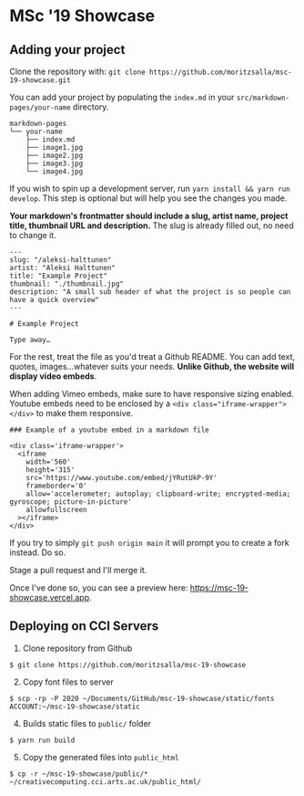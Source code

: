 # MSc '19 Showcase

<!---
#### ⚠️ When sending subsequent pull requests, be sure to [rebase](https://www.atlassian.com/git/tutorials/rewriting-history/git-rebase#:~:text=What%20is%20git%20rebase%3F,of%20a%20feature%20branching%20workflow.) your branch, as I might have made some corrections to your file in the meantime. This will prevent merge conflicts.
-->

## Adding your project

Clone the repository with: `git clone https://github.com/moritzsalla/msc-19-showcase.git`

You can add your project by populating the `index.md` in your `src/markdown-pages/your-name` directory.

```
markdown-pages
└── your-name
    ├── index.md
    ├── image1.jpg
    ├── image2.jpg
    ├── image3.jpg
    └── image4.jpg
```

If you wish to spin up a development server, run `yarn install && yarn run develop`. This step is optional but will help you see the changes you made.

**Your markdown's frontmatter should include a slug, artist name, project title, thumbnail URL and description.** The slug is already filled out, no need to change it.

```
---
slug: "/aleksi-halttunen"
artist: "Aleksi Halttunen"
title: "Example Project"
thumbnail: "./thumbnail.jpg"
description: "A small sub header of what the project is so people can have a quick overview"
---

# Example Project

Type away…
```

For the rest, treat the file as you'd treat a Github README. You can add text, quotes, images…whatever suits your needs. **Unlike Github, the website will display video embeds**.

When adding Vimeo embeds, make sure to have responsive sizing enabled. Youtube embeds need to be enclosed by a `<div class="iframe-wrapper"></div>` to make them responsive.

```
### Example of a youtube embed in a markdown file

<div class='iframe-wrapper'>
  <iframe
    width='560'
    height='315'
    src='https://www.youtube.com/embed/jYRutUkP-9Y'
    frameborder='0'
    allow='accelerometer; autoplay; clipboard-write; encrypted-media; gyroscope; picture-in-picture'
    allowfullscreen
  ></iframe>
</div>
```

If you try to simply `git push origin main` it will prompt you to create a fork instead. Do so.

Stage a pull request and I'll merge it.

Once I've done so, you can see a preview here: https://msc-19-showcase.vercel.app.

## Deploying on CCI Servers

1. Clone repository from Github

```
$ git clone https://github.com/moritzsalla/msc-19-showcase
```

2. Copy font files to server

```
$ scp -rp -P 2020 ~/Documents/GitHub/msc-19-showcase/static/fonts ACCOUNT:~/msc-19-showcase/static
```

4. Builds static files to `public/` folder

```
$ yarn run build
```

5. Copy the generated files into `public_html`

```
$ cp -r ~/msc-19-showcase/public/* ~/creativecomputing.cci.arts.ac.uk/public_html/
```
